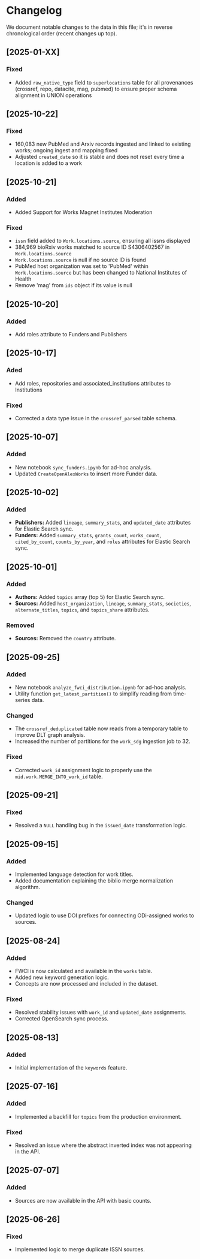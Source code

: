 # Changelog

We document notable changes to the data in this file; it's in reverse chronological order (recent changes up top).

## [2025-01-XX]
### Fixed
* Added `raw_native_type` field to `superlocations` table for all provenances (crossref, repo, datacite, mag, pubmed) to ensure proper schema alignment in UNION operations

## [2025-10-22]
### Fixed
* 160,083 new PubMed and Arxiv records ingested and linked to existing works; ongoing ingest and mapping fixed
* Adjusted `created_date` so it is stable and does not reset every time a location is added to a work

## [2025-10-21]
### Added
* Added Support for Works Magnet Institutes Moderation

### Fixed
* `issn` field added to `Work.locations.source`, ensuring all issns displayed
* 384,969 bioRxiv works matched to source ID S4306402567 in `Work.locations.source`
* `Work.locations.source` is null if no source ID is found
* PubMed host organization was set to 'PubMed' within `Work.locations.source` but has been changed to National Institutes of Health
* Remove 'mag' from `ids` object if its value is null

## [2025-10-20]
### Added
* Add roles attribute to Funders and Publishers

## [2025-10-17]
### Aded
* Add roles, repositories and associated_institutions attributes to Institutions

### Fixed

* Corrected a data type issue in the `crossref_parsed` table schema.

## [2025-10-07]

### Added

* New notebook `sync_funders.ipynb` for ad-hoc analysis.
* Updated `CreateOpenAlexWorks` to insert more Funder data.

## [2025-10-02]

### Added

* **Publishers:** Added `lineage`, `summary_stats`, and `updated_date` attributes for Elastic Search sync.
* **Funders:** Added `summary_stats`, `grants_count`, `works_count`, `cited_by_count`, `counts_by_year`, and `roles` attributes for Elastic Search sync.

## [2025-10-01]

### Added

* **Authors:** Added `topics` array (top 5) for Elastic Search sync.
* **Sources:** Added `host_organization`, `lineage`, `summary_stats`, `societies`, `alternate_titles`, `topics`, and `topics_share` attributes.

### Removed

* **Sources:** Removed the `country` attribute.

## [2025-09-25]

### Added

* New notebook `analyze_fwci_distribution.ipynb` for ad-hoc analysis.
* Utility function `get_latest_partition()` to simplify reading from time-series data.

### Changed

* The `crossref_deduplicated` table now reads from a temporary table to improve DLT graph analysis.
* Increased the number of partitions for the `work_sdg` ingestion job to 32.

### Fixed

* Corrected `work_id` assignment logic to properly use the `mid.work.MERGE_INTO_work_id` table.

## [2025-09-21]

### Fixed

* Resolved a `NULL` handling bug in the `issued_date` transformation logic.

## [2025-09-15]

### Added

* Implemented language detection for work titles.
* Added documentation explaining the biblio merge normalization algorithm.

### Changed

* Updated logic to use DOI prefixes for connecting ODi-assigned works to sources.

## [2025-08-24]

### Added

* FWCI is now calculated and available in the `works` table.
* Added new keyword generation logic.
* Concepts are now processed and included in the dataset.

### Fixed

* Resolved stability issues with `work_id` and `updated_date` assignments.
* Corrected OpenSearch sync process.

## [2025-08-13]

### Added

* Initial implementation of the `keywords` feature.

## [2025-07-16]

### Added

* Implemented a backfill for `topics` from the production environment.

### Fixed

* Resolved an issue where the abstract inverted index was not appearing in the API.

## [2025-07-07]

### Added

* Sources are now available in the API with basic counts.

## [2025-06-26]

### Fixed

* Implemented logic to merge duplicate ISSN sources.
